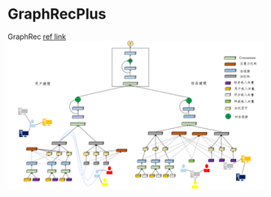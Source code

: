 # GraphRecPlus
GraphRec [ref link](https://github.com/wenqifan03/GraphRec-WWW19)
![我的模型](theModel.png)
